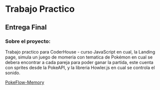# Trabajo Practico
## Entrega Final

### Sobre el proyecto:

Trabajo practico para CoderHouse - curso JavaScript en cual, la Landing page,
simula un juego de momeria con tematica de Pokémon en cual se debera encontrar a cada pareja para
poder ganar la partida, este cuenta con sprites desde la PokeAPI, y la libreria Howler.js en cual se 
controla el sonido.

[PokeFlow-Memory]()
